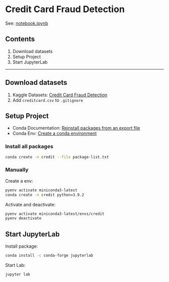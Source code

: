 # Credit Card Fraud Detection

See: [notebook.ipynb](notebook.ipynb)

## Contents

1. Download datasets
2. Setup Project
3. Start JupyterLab

---

## Download datasets

1. Kaggle Datasets: [Credit Card Fraud Detection](https://www.kaggle.com/mlg-ulb/creditcardfraud)
2. Add `creditcard.csv` to `.gitignore`

## Setup Project

- Conda Documentation: [Reinstall packages from an export file](https://docs.conda.io/projects/conda/en/latest/commands/list.html#Output,%20Prompt,%20and%20Flow%20Control%20Options)
- Conda Env: [Create a conda environment](https://github.com/rurumimic/python#create-a-conda-environment)

### Install all packages

```bash
conda create -n credit --file package-list.txt
```

### Manually

Create a env:

```bash
pyenv activate miniconda3-latest
conda create -n credit python=3.9.2
```

Activate and deactivate:

```bash
pyenv activate miniconda3-latest/envs/credit
pyenv deactivate
```

## Start JupyterLab

Install package:

```bash
conda install -c conda-forge jupyterlab
```

Start Lab:

```bash
jupyter lab
```

